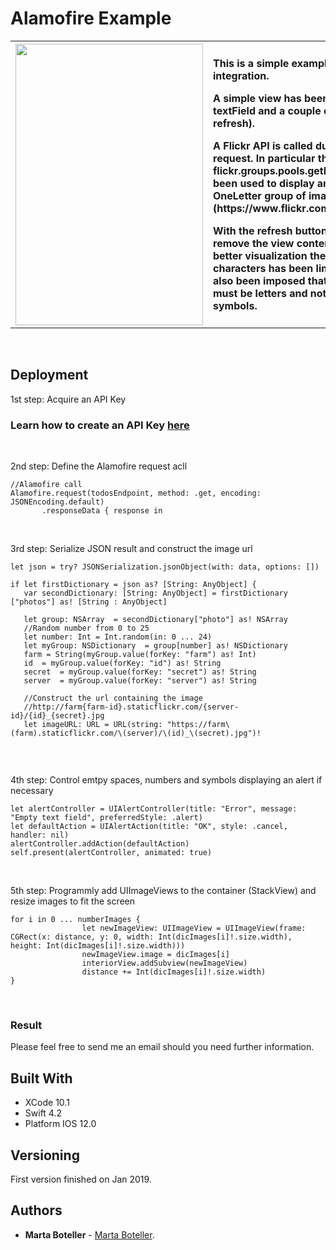# Alamofire Example

<table border=0 bordercolorlight=white>
<tr>
<th width=40%>
<img src="https://github.com/martabotellter/KVOExample/resources/kvo.gif?raw=true" width="300" height="450"> 
</th>
<th align="left" width=60%>
  <p>This is a simple example of Alamofire integration.</p>
  
  <p>A simple view has been created with a textField and a couple of buttons (go and refresh).</p>
  <p>
  A Flickr API is called during the Alamofire request. In particular the flickr.groups.pools.getPhotos method has been used to display
  an image from the OneLetter group of images (https://www.flickr.com/groups/oneletter/).
 
 <p> With the refresh button we are able to remove the view content and frames. For a better visualization the number of entered characters has been limited to 13. It has also been imposed that written characters
 must be letters and not numbers or symbols. </p>
  
</th>
</tr>
</table>


&nbsp;

## Deployment

1st step: Acquire an API Key 

### Learn how to create an API Key [here](https://www.flickr.com/services/api/misc.api_keys.html)

&nbsp;

2nd step: Define the Alamofire request acll
```
//Alamofire call
Alamofire.request(todosEndpoint, method: .get, encoding: JSONEncoding.default)
       .responseData { response in
```
&nbsp;


3rd step: Serialize JSON result and construct the image url
```
let json = try? JSONSerialization.jsonObject(with: data, options: [])

if let firstDictionary = json as? [String: AnyObject] {
   var secondDictionary: [String: AnyObject] = firstDictionary ["photos"] as! [String : AnyObject]
   
   let group: NSArray  = secondDictionary["photo"] as! NSArray
   //Random number from 0 to 25
   let number: Int = Int.random(in: 0 ... 24)
   let myGroup: NSDictionary  = group[number] as! NSDictionary
   farm = String(myGroup.value(forKey: "farm") as! Int)
   id  = myGroup.value(forKey: "id") as! String
   secret  = myGroup.value(forKey: "secret") as! String
   server  = myGroup.value(forKey: "server") as! String
                        
   //Construct the url containing the image
   //http://farm{farm-id}.staticflickr.com/{server-id}/{id}_{secret}.jpg
   let imageURL: URL = URL(string: "https://farm\(farm).staticflickr.com/\(server)/\(id)_\(secret).jpg")!
                        
```
&nbsp;

4th step: Control emtpy spaces, numbers and symbols displaying an alert if necessary
```
let alertController = UIAlertController(title: "Error", message: "Empty text field", preferredStyle: .alert)
let defaultAction = UIAlertAction(title: "OK", style: .cancel, handler: nil)
alertController.addAction(defaultAction)
self.present(alertController, animated: true)
```
&nbsp;

5th step: Programmly add UIImageViews to the container (StackView) and resize images to fit the screen
```
for i in 0 ... numberImages {
                let newImageView: UIImageView = UIImageView(frame: CGRect(x: distance, y: 0, width: Int(dicImages[i]!.size.width), height: Int(dicImages[i]!.size.width)))
                newImageView.image = dicImages[i]
                interiorView.addSubview(newImageView)
                distance += Int(dicImages[i]!.size.width)
}
```

&nbsp;


### Result

Please feel free to send me an email should you need further information.

## Built With

* XCode 10.1
* Swift 4.2
* Platform IOS 12.0

## Versioning

First version finished on Jan 2019.

## Authors

* **Marta Boteller** - [Marta Boteller](https://github.com/martaboteller).
